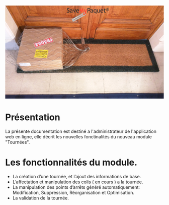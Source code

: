 ![](img/bgsmp.jpg)

# Présentation

La présente documentation est destiné a l'administrateur de l'application web en ligne, elle décrit les 
nouvelles fonctinalités du nouveau module "Tournées".



# Les fonctionnalités du module.

- La création d’une tournée, et l’ajout des informations de base.
- L’affectation et manipulation  des colis ( en cours ) a la tournée.
- La manipulation des points d’arrêts généré automatiquement: Modification, Suppression, Réorganisation et Optimisation.    
- La validation de la tournée.

